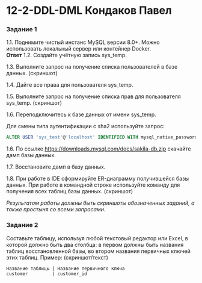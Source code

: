 # 12-2-DDL-DML  Кондаков Павел  

### Задание 1
1.1. Поднимите чистый инстанс MySQL версии 8.0+. Можно использовать локальный сервер или контейнер Docker.  
**Ответ**
1.2. Создайте учётную запись sys_temp.   

1.3. Выполните запрос на получение списка пользователей в базе данных. (скриншот)  

1.4. Дайте все права для пользователя sys_temp.   

1.5. Выполните запрос на получение списка прав для пользователя sys_temp. (скриншот)  

1.6. Переподключитесь к базе данных от имени sys_temp.  

Для смены типа аутентификации с sha2 используйте запрос:   
```sql
ALTER USER 'sys_test'@'localhost' IDENTIFIED WITH mysql_native_password BY 'password';  
```
1.6. По ссылке https://downloads.mysql.com/docs/sakila-db.zip скачайте дамп базы данных.  

1.7. Восстановите дамп в базу данных.  

1.8. При работе в IDE сформируйте ER-диаграмму получившейся базы данных. При работе в командной строке используйте команду для получения всех таблиц базы данных. (скриншот)  

*Результатом работы должны быть скриншоты обозначенных заданий, а также простыня со всеми запросами.*  


### Задание 2
Составьте таблицу, используя любой текстовый редактор или Excel, в которой должно быть два столбца: в первом должны быть названия таблиц восстановленной базы, во втором названия первичных ключей этих таблиц. Пример: (скриншот/текст)
```
Название таблицы | Название первичного ключа
customer         | customer_id
```
